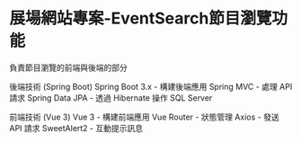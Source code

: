 # 展場網站專案-EventSearch節目瀏覽功能 

負責節目瀏覽的前端與後端的部分

後端技術 (Spring Boot) Spring Boot 3.x - 構建後端應用 Spring MVC - 處理 API 請求 Spring Data JPA - 透過 Hibernate 操作 SQL Server

前端技術 (Vue 3) Vue 3 - 構建前端應用 Vue Router  - 狀態管理 Axios - 發送 API 請求 SweetAlert2 - 互動提示訊息
